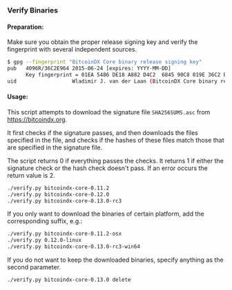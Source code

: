 ### Verify Binaries

#### Preparation:

Make sure you obtain the proper release signing key and verify the fingerprint with several independent sources.

```sh
$ gpg --fingerprint "BitcoinDX Core binary release signing key"
pub   4096R/36C2E964 2015-06-24 [expires: YYYY-MM-DD]
      Key fingerprint = 01EA 5486 DE18 A882 D4C2  6845 90C8 019E 36C2 E964
uid                  Wladimir J. van der Laan (BitcoinDX Core binary release signing key) <laanwj@gmail.com>
```

#### Usage:

This script attempts to download the signature file `SHA256SUMS.asc` from https://bitcoindx.org.

It first checks if the signature passes, and then downloads the files specified in the file, and checks if the hashes of these files match those that are specified in the signature file.

The script returns 0 if everything passes the checks. It returns 1 if either the signature check or the hash check doesn't pass. If an error occurs the return value is 2.


```sh
./verify.py bitcoindx-core-0.11.2
./verify.py bitcoindx-core-0.12.0
./verify.py bitcoindx-core-0.13.0-rc3
```

If you only want to download the binaries of certain platform, add the corresponding suffix, e.g.:

```sh
./verify.py bitcoindx-core-0.11.2-osx
./verify.py 0.12.0-linux
./verify.py bitcoindx-core-0.13.0-rc3-win64
```

If you do not want to keep the downloaded binaries, specify anything as the second parameter.

```sh
./verify.py bitcoindx-core-0.13.0 delete
```
